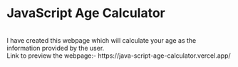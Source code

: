# JavaScript Age Calculator
<br/>
I have created this webpage which will calculate your age as the information provided by the user.
<br/>
Link to preview the webpage:- https://java-script-age-calculator.vercel.app/
